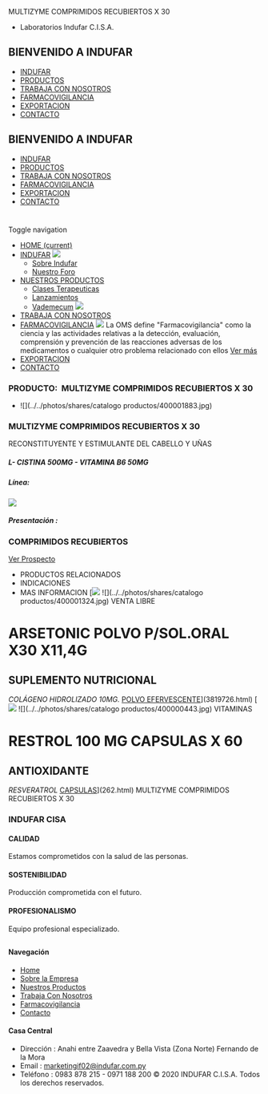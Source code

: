 MULTIZYME COMPRIMIDOS RECUBIERTOS X 30
- Laboratorios Indufar C.I.S.A.
## BIENVENIDO A INDUFAR
* [INDUFAR](3834907.html#)
* [PRODUCTOS](3834907.html#)
* [TRABAJA CON NOSOTROS](3834907.html#)
* [FARMACOVIGILANCIA](3834907.html#)
* [EXPORTACION](3834907.html#)
* [CONTACTO](3834907.html#)
## BIENVENIDO A INDUFAR
* [INDUFAR](../../index.html)
* [PRODUCTOS](../../productos.html)
* [TRABAJA CON NOSOTROS](../../trabaja_con_nosotros.html)
* [FARMACOVIGILANCIA](../../farmacovigilancia.html)
* [EXPORTACION](../../exportacion.html)
* [CONTACTO](../../contacto.html)
# 
Toggle navigation
* [HOME (current)](../../index.html)
* [INDUFAR](3834907.html#) 
  [![ ](../../photos/shares/Sistema/Menu/indufar_menul.jpg)](../../institucional.html)
  - [Sobre Indufar](../../institucional.html)
  - [Nuestro Foro](../../blog.html)
* [NUESTROS PRODUCTOS](3834907.html#) 
  - [Clases Terapeuticas](../clases_terapeuticas.html)
  - [Lanzamientos](../lanzamientos.html)
  - [Vademecum](../../productos.html)
  [![ ](../../photos/shares/Sistema/Menu/productos.png)](../../productos.html)
* [TRABAJA CON NOSOTROS](../../trabaja_con_nosotros.html)
* [FARMACOVIGILANCIA](3834907.html#) 
  [![ ](../../photos/shares/Sistema/Menu/TUBOS.png)](../../farmacovigilancia.html)
  La OMS define "Farmacovigilancia" como la ciencia y las actividades relativas a la detección, evaluación, comprensión y prevención de las reacciones adversas de los medicamentos o cualquier otro problema relacionado con ellos
  [Ver más](../../farmacovigilancia.html)
* [EXPORTACION](../../exportacion.html)
* [CONTACTO](../../contacto.html)
### PRODUCTO:  MULTIZYME COMPRIMIDOS RECUBIERTOS X 30
* ![](../../photos/shares/catalogo productos/400001883.jpg)
### **MULTIZYME COMPRIMIDOS RECUBIERTOS X 30**
RECONSTITUYENTE Y ESTIMULANTE DEL CABELLO Y UÑAS
##### **L- CISTINA 500MG - VITAMINA B6 50MG**
##### **Línea:**
[![](../../photos/shares/Laboratorios/lab_indufar.png)](../linea/1.html)
##### **Presentación :**
### COMPRIMIDOS RECUBIERTOS
[Ver Prospecto](../../files/shares/prospectos/400001883.pdf)
* PRODUCTOS RELACIONADOS
* INDICACIONES
* MAS INFORMACION
[![](../../photos/shares/Laboratorios/lab_indufar.png)
![](../../photos/shares/catalogo productos/400001324.jpg)
VENTA LIBRE
# ARSETONIC POLVO P/SOL.ORAL X30 X11,4G
## SUPLEMENTO NUTRICIONAL
*COLÁGENO HIDROLIZADO 10MG.*
[POLVO EFERVESCENTE](3834907.html#)](3819726.html)
[![](../../photos/shares/Laboratorios/lab_indufar.png)
![](../../photos/shares/catalogo productos/400000443.jpg)
VITAMINAS
# RESTROL 100 MG CAPSULAS X 60
## ANTIOXIDANTE
*RESVERATROL*
[CAPSULAS](3834907.html#)](262.html)
MULTIZYME COMPRIMIDOS RECUBIERTOS X 30
### INDUFAR CISA
#### CALIDAD
Estamos comprometidos con la salud de las personas.
#### SOSTENIBILIDAD
Producción comprometida con el futuro.
#### PROFESIONALISMO
Equipo profesional especializado.
## 
#### Navegación
* [Home](../../index.html)
* [Sobre la Empresa](../../institucional.html)
* [Nuestros Productos](../../productos.html)
* [Trabaja Con Nosotros](../../trabaja_con_nosotros.html)
* [Farmacovigilancia](../../farmacovigilancia.html)
* [Contacto](../../contacto.html)
#### Casa Central
* Dirección : Anahi entre Zaavedra y Bella Vista (Zona Norte) Fernando de la Mora
* Email : [marketingif02@indufar.com.py](mailto:marketingif02@indufar.com.py)
* Teléfono : 0983 878 215 - 0971 188 200
© 2020 INDUFAR C.I.S.A. Todos los derechos reservados.